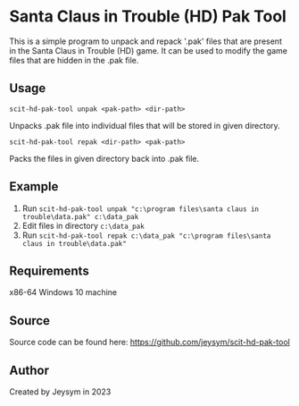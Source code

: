 Santa Claus in Trouble (HD) Pak Tool
====================================

This is a simple program to unpack and repack '.pak' files that are present in the Santa Claus in Trouble (HD) game.
It can be used to modify the game files that are hidden in the .pak file.

Usage
-----

`scit-hd-pak-tool unpak <pak-path> <dir-path>`

Unpacks .pak file into individual files that will be stored in given directory.

`scit-hd-pak-tool repak <dir-path> <pak-path>`

Packs the files in given directory back into .pak file.

Example
-------

1. Run `scit-hd-pak-tool unpak "c:\program files\santa claus in trouble\data.pak" c:\data_pak`
2. Edit files in directory `c:\data_pak`
3. Run `scit-hd-pak-tool repak c:\data_pak "c:\program files\santa claus in trouble\data.pak"`

Requirements
------------

x86-64 Windows 10 machine

Source
------

Source code can be found here: https://github.com/jeysym/scit-hd-pak-tool

Author
------

Created by Jeysym in 2023
